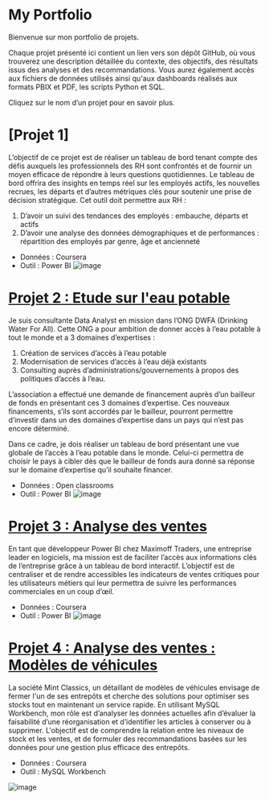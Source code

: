 # My Portfolio
Bienvenue sur mon portfolio de projets.

Chaque projet présenté ici contient un lien vers son dépôt GitHub, où vous trouverez une description détaillée du contexte, des objectifs, des résultats issus des analyses et des recommandations. Vous aurez également accès aux fichiers de données utilisés ainsi qu'aux dashboards réalisés aux formats PBIX et PDF, les scripts Python et SQL. 

Cliquez sur le nom d’un projet pour en savoir plus.

# [Projet 1]
L’objectif de ce projet est de réaliser un tableau de bord tenant compte des défis auxquels les professionnels des RH sont confrontés et de fournir un moyen efficace de répondre à leurs questions quotidiennes. Le tableau de bord offrira des insights en temps réel sur les employés actifs, les nouvelles recrues, les départs et d’autres métriques clés pour soutenir une prise de décision stratégique. Cet outil doit permettre aux RH :
1. D’avoir un suivi des tendances des employés : embauche, départs et actifs
2. D’avoir une analyse des données démographiques et de performances : répartition des employés par genre, âge et ancienneté
- Données : Coursera
- Outil : Power BI
![image](https://github.com/user-attachments/assets/30a6c63f-ab31-4147-9bc6-5e5b93423587)


# [Projet 2 : Etude sur l'eau potable](https://github.com/Hines98/Drinking_water_PBI_project/blob/main/README_french_version.md)
Je suis consultante Data Analyst en mission dans l’ONG DWFA (Drinking Water For All). Cette ONG a pour ambition de donner accès à l’eau potable à tout le monde et a 3 domaines d’expertises :
1. Création de services d’accès à l’eau potable
2. Modernisation de services d’accès à l’eau déjà existants
3. Consulting auprès d’administrations/gouvernements à propos des politiques d’accès à l’eau.

L’association a effectué une demande de financement auprès d’un bailleur de fonds en présentant ces 3 domaines d’expertise. Ces nouveaux financements, s’ils sont accordés par le bailleur, pourront permettre d’investir dans un des domaines d’expertise dans un pays qui n’est pas encore déterminé.

Dans ce cadre, je dois réaliser un tableau de bord présentant une vue globale de l’accès à l’eau potable dans le monde. Celui-ci permettra de choisir le pays à cibler dès que le bailleur de fonds aura donné sa réponse sur le domaine d’expertise qu’il souhaite financer.
- Données : Open classrooms
- Outil : Power BI
![image](https://github.com/user-attachments/assets/a2fc2bb8-a79c-42b1-a13e-005a176b11cd)


# [Projet 3 : Analyse des ventes](https://github.com/Hines98/Sales_report_PBI_project/blob/main/README_french_version.md)
En tant que développeur Power BI chez Maximoff Traders, une entreprise leader en logiciels, ma mission est de faciliter l’accès aux informations clés de l’entreprise grâce à un tableau de bord interactif. L’objectif est de centraliser et de rendre accessibles les indicateurs de ventes critiques pour les utilisateurs métiers qui leur permettra de suivre les performances commerciales en un coup d’œil.
- Données : Coursera
- Outil : Power BI
![image](https://github.com/user-attachments/assets/d8df9600-a8d8-418f-b3a2-24a937f8eec2)


# [Projet 4 : Analyse des ventes : Modèles de véhicules ](https://github.com/Hines98/Cars_model_SQL_workbench/blob/main/README_french_version.md)
La société Mint Classics, un détaillant de modèles de véhicules envisage de fermer l'un de ses entrepôts et cherche des solutions pour optimiser ses stocks tout en maintenant un service rapide. En utilisant MySQL Workbench, mon rôle est d’analyser les données actuelles afin d’évaluer la faisabilité d’une réorganisation et d’identifier les articles à conserver ou à supprimer. L'objectif est de comprendre la relation entre les niveaux de stock et les ventes, et de formuler des recommandations basées sur les données pour une gestion plus efficace des entrepôts.
- Données : Coursera
- Outil : MySQL Workbench

![image](https://github.com/user-attachments/assets/9e3af63a-e6a0-46e6-92de-10c0b7c33470)




